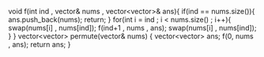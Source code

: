void f(int ind , vector<int>& nums , vector<vector<int>>& ans){
if(ind == nums.size()){
ans.push_back(nums);
return;
}
for(int i = ind ; i < nums.size() ; i++){
swap(nums[i] , nums[ind]);
f(ind+1 , nums , ans);
swap(nums[i] , nums[ind]);
}
}
vector<vector<int>> permute(vector<int>& nums) {
vector<vector<int>> ans;
f(0, nums , ans);
return ans;
}